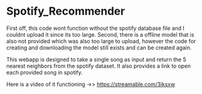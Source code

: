 # Spotify_Recommender
 
First off, this code wont function without the spotify database file and I couldnt upload it since its too large. Second, there is a offline model that is also not provided which was also too large to upload, however the code for creating and downloading the model still exists and can be created again.

This webapp is designed to take a single song as input and return the 5 nearest neighbors from the spotify dataset. It also provides a link to open each provided song in spotify.

Here is a video of it functioning ->> https://streamable.com/3iksxw
